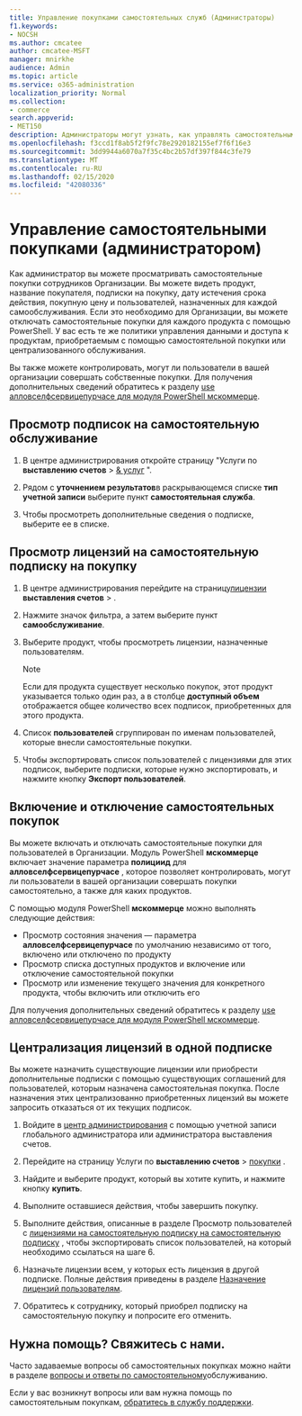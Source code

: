 ```yaml
---
title: Управление покупками самостоятельных служб (Администраторы)
f1.keywords:
- NOCSH
ms.author: cmcatee
author: cmcatee-MSFT
manager: mnirkhe
audience: Admin
ms.topic: article
ms.service: o365-administration
localization_priority: Normal
ms.collection:
- commerce
search.appverid:
- MET150
description: Администраторы могут узнать, как управлять самостоятельными покупками пользователей в Организации.
ms.openlocfilehash: f3ccd1f8ab5f2f9fc78e2920182155ef7f6f16e3
ms.sourcegitcommit: 3dd9944a6070a7f35c4bc2b57df397f844c3fe79
ms.translationtype: MT
ms.contentlocale: ru-RU
ms.lasthandoff: 02/15/2020
ms.locfileid: "42080336"
---
```

# <a name="manage-self-service-purchases-admin"></a>Управление самостоятельными покупками (администратором)

Как администратор вы можете просматривать самостоятельные покупки сотрудников Организации. Вы можете видеть продукт, название покупателя, подписки на покупку, дату истечения срока действия, покупную цену и пользователей, назначенных для каждой самообслуживания. Если это необходимо для Организации, вы можете отключать самостоятельные покупки для каждого продукта с помощью PowerShell. У вас есть те же политики управления данными и доступа к продуктам, приобретаемым с помощью самостоятельной покупки или централизованного обслуживания.

Вы также можете контролировать, могут ли пользователи в вашей организации совершать собственные покупки. Для получения дополнительных сведений обратитесь к разделу [use алловселфсервицепурчасе для модуля PowerShell мскоммерце](allowselfservicepurchase-powershell.md).

## <a name="view-self-service-subscriptions"></a>Просмотр подписок на самостоятельную обслуживание

1. В центре администрирования откройте страницу "Услуги по **выставлению счетов** > <a href="https://go.microsoft.com/fwlink/p/?linkid=842054" target="_blank">& услуг</a> ".

2. Рядом с **уточнением результатов**в раскрывающемся списке **тип учетной записи** выберите пункт **самостоятельная служба**.

3. Чтобы просмотреть дополнительные сведения о подписке, выберите ее в списке.

## <a name="view-who-has-licenses-for-a-self-service-purchase-subscription"></a>Просмотр лицензий на самостоятельную подписку на покупку

1. В центре администрирования перейдите на страницу<a href="https://go.microsoft.com/fwlink/p/?linkid=842264" target="_blank">лицензии</a> **выставления счетов** > .

2. Нажмите значок фильтра, а затем выберите пункт **самообслуживание**.

3. Выберите продукт, чтобы просмотреть лицензии, назначенные пользователям.

    > [!NOTE]
    > Если для продукта существует несколько покупок, этот продукт указывается только один раз, а в столбце **доступный объем** отображается общее количество всех подписок, приобретенных для этого продукта.

4. Список **пользователей** сгруппирован по именам пользователей, которые внесли самостоятельные покупки.

5. Чтобы экспортировать список пользователей с лицензиями для этих подписок, выберите подписки, которые нужно экспортировать, и нажмите кнопку **Экспорт пользователей**.

## <a name="disable-or-enable-self-service-purchases"></a>Включение и отключение самостоятельных покупок

Вы можете включать и отключать самостоятельные покупки для пользователей в Организации. Модуль PowerShell **мскоммерце** включает значение параметра **полициид** для **алловселфсервицепурчасе** , которое позволяет контролировать, могут ли пользователи в вашей организации совершать покупки самостоятельно, а также для каких продуктов.

С помощью модуля PowerShell **мскоммерце** можно выполнять следующие действия:

- Просмотр состояния значения &mdash; параметра **алловселфсервицепурчасе** по умолчанию независимо от того, включено или отключено по продукту
- Просмотр списка доступных продуктов и включение или отключение самостоятельной покупки
- Просмотр или изменение текущего значения для конкретного продукта, чтобы включить или отключить его

Для получения дополнительных сведений обратитесь к разделу [use алловселфсервицепурчасе для модуля PowerShell мскоммерце](allowselfservicepurchase-powershell.md).

## <a name="centralize-licenses-under-a-single-subscription"></a>Централизация лицензий в одной подписке

Вы можете назначить существующие лицензии или приобрести дополнительные подписки с помощью существующих соглашений для пользователей, которым назначена самостоятельная покупка. После назначения этих централизованно приобретенных лицензий вы можете запросить отказаться от их текущих подписок.

1. Войдите в <a href="https://go.microsoft.com/fwlink/p/?linkid=2024339" target="_blank">центр администрирования</a> с помощью учетной записи глобального администратора или администратора выставления счетов.

2. Перейдите на страницу Услуги по **выставлению счетов** > <a href="https://go.microsoft.com/fwlink/p/?linkid=868433" target="_blank">покупки</a> .

3. Найдите и выберите продукт, который вы хотите купить, и нажмите кнопку **купить**.

4. Выполните оставшиеся действия, чтобы завершить покупку.

5. Выполните действия, описанные в разделе Просмотр пользователей с [лицензиями на самостоятельную подписку на самостоятельную подписку](#view-who-has-licenses-for-a-self-service-purchase-subscription) , чтобы экспортировать список пользователей, на который необходимо ссылаться на шаге 6.

6. Назначьте лицензии всем, у которых есть лицензия в другой подписке. Полные действия приведены в разделе [Назначение лицензий пользователям](https://docs.microsoft.com/office365/admin/subscriptions-and-billing/assign-licenses-to-users).

7. Обратитесь к сотруднику, который приобрел подписку на самостоятельную покупку и попросите его отменить.

## <a name="need-help-contact-us"></a>Нужна помощь? Свяжитесь с нами.

Часто задаваемые вопросы об самостоятельных покупках можно найти в разделе [вопросы и ответы по самостоятельному](self-service-purchase-faq.md)обслуживанию.

Если у вас возникнут вопросы или вам нужна помощь по самостоятельным покупкам, [обратитесь в службу поддержки](https://docs.microsoft.com/office365/admin/contact-support-for-business-products).
